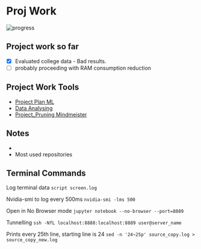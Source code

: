 # Proj Work

![progress](https://progress-bar.dev/71/?title=days_left_to_complete_project_21)

## Project work so far
- [x] Evaluated college data - Bad results.
- [ ] probably proceeding with RAM consumption reduction

## Project Work Tools
+ [Project Plan ML](https://www.notion.so/Project-Plan-ML-2cf867e8ad184c1a9e1cdc716dc2d16a)
+ [Data Analysing](https://docs.google.com/spreadsheets/d/12WxnLtQtnPFIIHaeRpjMtQPJy4w857fcma15PrV85zU/edit#gid=664785351)
+ [Project_Pruning Mindmeister](https://www.mindmeister.com/1586195009?t=8wgbvnYtph)

## Notes
+ 
+ Most used repositories 


## Terminal Commands


Log terminal data `script screen.log`

Nvidia-smi to log every 500ms `nvidia-smi -lms 500`

Open in No Browser mode `jupyter notebook --no-browser --port=8889`

Tunnelling `ssh -NfL localhost:8888:localhost:8889 user@server_name`



Prints every 25th line, starting line is 24 `sed -n '24~25p' source_copy.log > source_copy_new.log`
